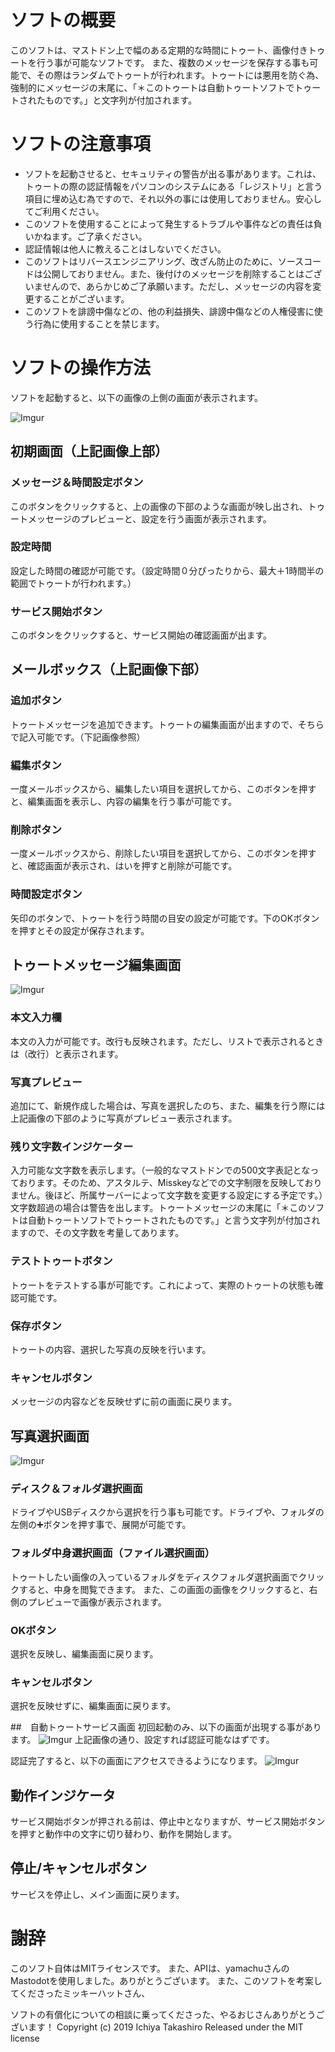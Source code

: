# ソフトの概要
このソフトは、マストドン上で幅のある定期的な時間にトゥート、画像付きトゥートを行う事が可能なソフトです。
また、複数のメッセージを保存する事も可能で、その際はランダムでトゥートが行われます。トゥートには悪用を防ぐ為、強制的にメッセージの末尾に、「＊このトゥートは自動トゥートソフトでトゥートされたものです。」と文字列が付加されます。

# ソフトの注意事項
* ソフトを起動させると、セキュリティの警告が出る事があります。これは、トゥートの際の認証情報をパソコンのシステムにある「レジストリ」と言う項目に埋め込む為ですので、それ以外の事には使用しておりません。安心してご利用ください。
* このソフトを使用することによって発生するトラブルや事件などの責任は負いかねます。ご了承ください。
* 認証情報は他人に教えることはしないでください。
* このソフトはリバースエンジニアリング、改ざん防止のために、ソースコードは公開しておりません。また、後付けのメッセージを削除することはございませんので、あらかじめご了承願います。ただし、メッセージの内容を変更することがございます。
* このソフトを誹謗中傷などの、他の利益損失、誹謗中傷などの人権侵害に使う行為に使用することを禁じます。

# ソフトの操作方法
ソフトを起動すると、以下の画像の上側の画面が表示されます。

![Imgur](https://i.imgur.com/gbFdvcz.png)

## 初期画面（上記画像上部）
### メッセージ＆時間設定ボタン
このボタンをクリックすると、上の画像の下部のような画面が映し出され、トゥートメッセージのプレビューと、設定を行う画面が表示されます。
### 設定時間
設定した時間の確認が可能です。（設定時間０分ぴったりから、最大＋1時間半の範囲でトゥートが行われます。）
### サービス開始ボタン
このボタンをクリックすると、サービス開始の確認画面が出ます。

## メールボックス（上記画像下部）
### 追加ボタン
トゥートメッセージを追加できます。トゥートの編集画面が出ますので、そちらで記入可能です。（下記画像参照）

### 編集ボタン
一度メールボックスから、編集したい項目を選択してから、このボタンを押すと、編集画面を表示し、内容の編集を行う事が可能です。

### 削除ボタン
一度メールボックスから、削除したい項目を選択してから、このボタンを押すと、確認画面が表示され、はいを押すと削除が可能です。

### 時間設定ボタン
矢印のボタンで、トゥートを行う時間の目安の設定が可能です。下のOKボタンを押すとその設定が保存されます。

## トゥートメッセージ編集画面
![Imgur](https://i.imgur.com/WyjPbKT.png)
### 本文入力欄
本文の入力が可能です。改行も反映されます。ただし、リストで表示されるときは（改行）と表示されます。

### 写真プレビュー
追加にて、新規作成した場合は、写真を選択したのち、また、編集を行う際には上記画像の下部のように写真がプレビュー表示されます。

### 残り文字数インジケーター
入力可能な文字数を表示します。（一般的なマストドンでの500文字表記となっております。そのため、アスタルテ、Misskeyなどでの文字制限を反映しておりません。後ほど、所属サーバーによって文字数を変更する設定にする予定です。）文字数超過の場合は警告を出します。トゥートメッセージの末尾に「＊このソフトは自動トゥートソフトでトゥートされたものです。」と言う文字列が付加されますので、その文字数を考量してあります。

### テストトゥートボタン
トゥートをテストする事が可能です。これによって、実際のトゥートの状態も確認可能です。

### 保存ボタン
トゥートの内容、選択した写真の反映を行います。

### キャンセルボタン
メッセージの内容などを反映せずに前の画面に戻ります。

## 写真選択画面
![Imgur](https://i.imgur.com/dXZH6wd.png)

### ディスク＆フォルダ選択画面
ドライブやUSBディスクから選択を行う事も可能です。ドライブや、フォルダの左側の➕ボタンを押す事で、展開が可能です。

### フォルダ中身選択画面（ファイル選択画面）
トゥートしたい画像の入っているフォルダをディスクフォルダ選択画面でクリックすると、中身を閲覧できます。
また、この画面の画像をクリックすると、右側のプレビューで画像が表示されます。

### OKボタン
選択を反映し、編集画面に戻ります。
### キャンセルボタン
選択を反映せずに、編集画面に戻ります。

##　自動トゥートサービス画面
初回起動のみ、以下の画面が出現する事があります。
![Imgur](https://i.imgur.com/DyBLGLu.png)
上記画像の通り、設定すれば認証可能なはずです。

認証完了すると、以下の画面にアクセスできるようになります。
![Imgur](https://i.imgur.com/sEUvspp.png)

## 動作インジケータ
サービス開始ボタンが押される前は、停止中となりますが、サービス開始ボタンを押すと動作中の文字に切り替わり、動作を開始します。
## 停止/キャンセルボタン
サービスを停止し、メイン画面に戻ります。

# 謝辞
このソフト自体はMITライセンスです。 また、APIは、yamachuさんのMastodotを使用しました。ありがとうございます。
また、このソフトを考案してくださったミッキーハットさん、

ソフトの有償化についての相談に乗ってくださった、やるおじさんありがとうございます！
Copyright (c) 2019 Ichiya Takashiro Released under the MIT license


